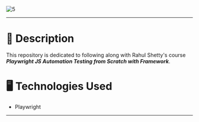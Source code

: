 ![5](https://github.com/jennherrarte/playwright-automation/assets/36706323/57c73b2e-b12f-4f6e-ad8e-e1b798262523)

***
# 📝 Description
This repository is dedicated to following along with Rahul Shetty's course ***Playwright JS Automation Testing from Scratch with Framework***.

# 🖥️ Technologies Used

* Playwright
***
